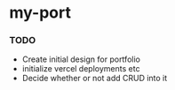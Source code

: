 # my-port

### TODO

- Create initial design for portfolio
- initialize vercel deployments etc
- Decide whether or not add CRUD into it
